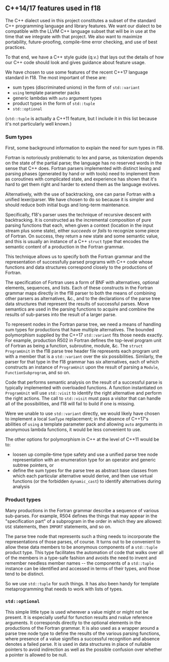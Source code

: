 <!--===- docs/C++17.md 
  
   Part of the LLVM Project, under the Apache License v2.0 with LLVM Exceptions.
   See https://llvm.org/LICENSE.txt for license information.
   SPDX-License-Identifier: Apache-2.0 WITH LLVM-exception
  
-->

## C++14/17 features used in f18

The C++ dialect used in this project constitutes a subset of the
standard C++ programming language and library features.
We want our dialect to be compatible with the LLVM C++ language
subset that will be in use at the time that we integrate with that
project.
We also want to maximize portability, future-proofing,
compile-time error checking, and use of best practices.

To that end, we have a C++ style guide (q.v.) that lays
out the details of how our C++ code should look and gives
guidance about feature usage.

We have chosen to use some features of the recent C++17
language standard in f18.
The most important of these are:
* sum types (discriminated unions) in the form of `std::variant`
* `using` template parameter packs
* generic lambdas with `auto` argument types
* product types in the form of `std::tuple`
* `std::optional`

(`std::tuple` is actually a C++11 feature, but I include it
in this list because it's not particularly well known.)

### Sum types

First, some background information to explain the need for sum types
in f18.

Fortran is notoriously problematic to lex and parse, as tokenization
depends on the state of the partial parse;
the language has no reserved words in the sense that C++ does.
Fortran parsers implemented with distinct lexing and parsing phases
(generated by hand or with tools) need to implement them as
coroutines with complicated state, and experience has shown that
it's hard to get them right and harder to extend them as the language
evolves.

Alternatively, with the use of backtracking, one can parse Fortran with
a unified lexer/parser.
We have chosen to do so because it is simpler and should reduce
both initial bugs and long-term maintenance.

Specifically, f18's parser uses the technique of recursive descent with
backtracking.
It is constructed as the incremental composition of pure parsing functions
that each, when given a context (location in the input stream plus some state),
either _succeeds_ or _fails_ to recognize some piece of Fortran.
On success, they return a new state and some semantic value, and this is
usually an instance of a C++ `struct` type that encodes the semantic
content of a production in the Fortran grammar.

This technique allows us to specify both the Fortran grammar and the
representation of successfully parsed programs with C++ code
whose functions and data structures correspond closely to the productions
of Fortran.

The specification of Fortran uses a form of BNF with alternatives,
optional elements, sequences, and lists.  Each of these constructs
in the Fortran grammar maps directly in the f18 parser to both
the means of combining other parsers as alternatives, &c., and to
the declarations of the parse tree data structures that represent
the results of successful parses.
Move semantics are used in the parsing functions to acquire and
combine the results of sub-parses into the result of a larger
parse.

To represent nodes in the Fortran parse tree, we need a means of
handling sum types for productions that have multiple alternatives.
The bounded polymorphism supplied by the C++17 `std::variant` fits
those needs exactly.
For example, production R502 in Fortran defines the top-level
program unit of Fortran as being a function, subroutine, module, &c.
The `struct ProgramUnit` in the f18 parse tree header file
represents each program unit with a member that is a `std::variant`
over the six possibilities.
Similarly, the parser for that type in the f18 grammar has six alternatives,
each of which constructs an instance of `ProgramUnit` upon the result of
parsing a `Module`, `FunctionSubprogram`, and so on.

Code that performs semantic analysis on the result of a successful
parse is typically implemented with overloaded functions.
A function instantiated on `ProgramUnit` will use `std::visit` to
identify the right alternative and perform the right actions.
The call to `std::visit` must pass a visitor that can handle all
of the possibilities, and f18 will fail to build if one is missing.

Were we unable to use `std::variant` directly, we would likely
have chosen to implement a local `SumType` replacement; in the
absence of C++17's abilities of `using` a template parameter pack
and allowing `auto` arguments in anonymous lambda functions,
it would be less convenient to use.

The other options for polymorphism in C++ at the level of C++11
would be to:
* loosen up compile-time type safety and use a unified parse tree node
  representation with an enumeration type for an operator and generic
  subtree pointers, or
* define the sum types for the parse tree as abstract base classes from
  which each particular alternative would derive, and then use virtual
  functions (or the forbidden `dynamic_cast`) to identify alternatives
  during analysis

### Product types

Many productions in the Fortran grammar describe a sequence of various
sub-parses.
For example, R504 defines the things that may appear in the "specification
part" of a subprogram in the order in which they are allowed: `USE`
statements, then `IMPORT` statements, and so on.

The parse tree node that represents such a thing needs to incorporate
the representations of those parses, of course.
It turns out to be convenient to allow these data members to be anonymous
components of a `std::tuple` product type.
This type facilitates the automation of code that walks over all of the
members in a type-safe fashion and avoids the need to invent and remember
needless member names -- the components of a `std::tuple` instance can
be identified and accessed in terms of their types, and those tend to be
distinct.

So we use `std::tuple` for such things.
It has also been handy for template metaprogramming that needs to work
with lists of types.

### `std::optional`

This simple little type is used wherever a value might or might not be
present.
It is especially useful for function results and
rvalue reference arguments.
It corresponds directly to the optional elements in the productions
of the Fortran grammar.
It is also used as a wrapper around a parse tree node type to define the
results of the various parsing functions, where presence of a value
signifies a successful recognition and absence denotes a failed parse.
It is used in data structures in place of nullable pointers to
avoid indirection as well as the possible confusion over whether a pointer
is allowed to be null.
